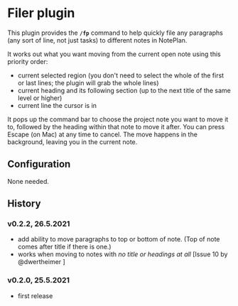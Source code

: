 # Filer plugin
This plugin provides the **`/fp`** command to help quickly file any paragraphs (any sort of line, not just tasks) to different notes in NotePlan.

It works out what you want moving from the current open note using this priority order:

- current selected region (you don't need to select the whole of the first or last lines; the plugin will grab the whole lines)
- current heading and its following section (up to the next title of the same level or higher)
- current line the cursor is in

It pops up the command bar to choose the project note you want to move it to, followed by the heading within that note to move it after.  You can press Escape (on Mac) at any time to cancel.  The move happens in the background, leaving you in the current note.

## Configuration
None needed.

## History
### v0.2.2, 26.5.2021
- add ability to move paragraphs to top or bottom of note. (Top of note comes after title if there is one.)
- works when moving to notes with _no title or headings at all_ [Issue 10 by @dwertheimer ]

### v0.2.0, 25.5.2021
- first release

